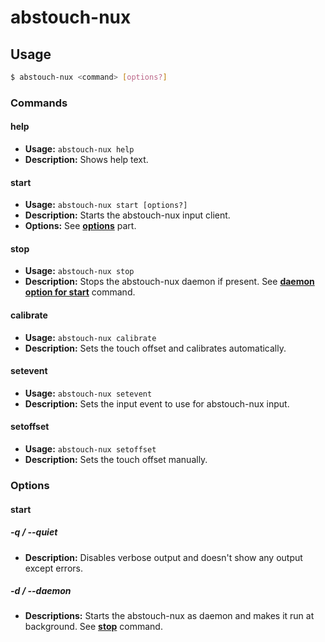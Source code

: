 # abstouch-nux

## Usage

```bash
$ abstouch-nux <command> [options?]
```

### Commands

#### help

* **Usage:** `abstouch-nux help`
* **Description:** Shows help text.

#### start

* **Usage:** `abstouch-nux start [options?]`
* **Description:** Starts the abstouch-nux input client.
* **Options:** See **[options](https://github.com/acedron/abstouch-nux/blob/master/doc/usage.md#start-1)** part.

#### stop

* **Usage:** `abstouch-nux stop`
* **Description:** Stops the abstouch-nux daemon if present. See **[daemon option for start](https://github.com/acedron/abstouch-nux/blob/master/doc/usage.md#-d----daemon)** command.

#### calibrate

* **Usage:** `abstouch-nux calibrate`
* **Description:** Sets the touch offset and calibrates automatically.

#### setevent

* **Usage:** `abstouch-nux setevent`
* **Description:** Sets the input event to use for abstouch-nux input.

#### setoffset

* **Usage:** `abstouch-nux setoffset`
* **Description:** Sets the touch offset manually.

### Options

#### start

##### -q / --quiet

* **Description:** Disables verbose output and doesn't show any output except errors.

##### -d / --daemon

* **Descriptions:** Starts the abstouch-nux as daemon and makes it run at background. See **[stop](https://github.com/acedron/abstouch-nux/blob/master/doc/usage.md#stop)** command.
